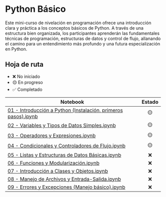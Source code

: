 # Python Básico

Este mini-curso de nivelación en programación ofrece una introducción clara y
práctica a los conceptos básicos de Python. A través de una estructura bien
organizada, los participantes aprenderán las fundamentales técnicas de
programación, estructuras de datos y control de flujo, allanando el camino para
un entendimiento más profundo y una futura especialización en Python.

## Hoja de ruta

-   ❌ No iniciado
-   🟡 En progreso
-   ✅ Completado

Notebook                                                                                                                                        | Estado
----------------------------------------------------------------------------------------------------------------------------------------------- | :-----:
[01 - Introducción a Python (Instalación, primeros pasos).ipynb](/01%20-%20Introducción%20a%20Python%20(Instalación,%20primeros%20pasos).ipynb) | 🟡
[02 - Variables y Tipos de Datos Simples.ipynb](/02%20-%20Variables%20y%20Tipos%20de%20Datos%20Simples.ipynb)                                   | 🟡
[03 - Operadores y Expresiones.ipynb](/03%20-%20Operadores%20y%20Expresiones.ipynb)                                                             | 🟡
[04 - Condicionales y Controladores de Flujo.ipynb](/04%20-%20Condicionales%20y%20Controladores%20de%20Flujo.ipynb)                             | 🟡
[05 - Listas y Estructuras de Datos Básicas.ipynb](/05%20-%20Listas%20y%20Estructuras%20de%20Datos%20Básicas.ipynb)                             | ❌
[06 - Funciones y Modularización.ipynb](/06%20-%20Funciones%20y%20Modularización.ipynb)                                                         | ❌
[07 - Introducción a Clases y Objetos.ipynb](/07%20-%20Introducción%20a%20Clases%20y%20Objetos.ipynb)                                           | ❌
[08 - Manejo de Archivos y Entrada-Salida.ipynb](/08%20-%20Manejo%20de%20Archivos%20y%20Entrada-Salida.ipynb)                                   | ❌
[09 - Errores y Excepciones (Manejo básico).ipynb](/09%20-%20Errores%20y%20Excepciones%20(Manejo%20básico).ipynb)                               | ❌
